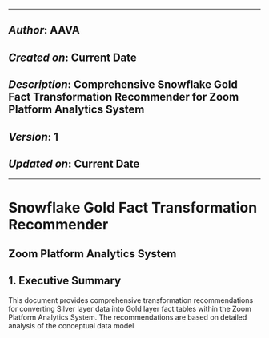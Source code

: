 _____________________________________________
## *Author*: AAVA
## *Created on*: Current Date
## *Description*: Comprehensive Snowflake Gold Fact Transformation Recommender for Zoom Platform Analytics System
## *Version*: 1
## *Updated on*: Current Date
_____________________________________________

# Snowflake Gold Fact Transformation Recommender
## Zoom Platform Analytics System

## 1. Executive Summary

This document provides comprehensive transformation recommendations for converting Silver layer data into Gold layer fact tables within the Zoom Platform Analytics System. The recommendations are based on detailed analysis of the conceptual data model